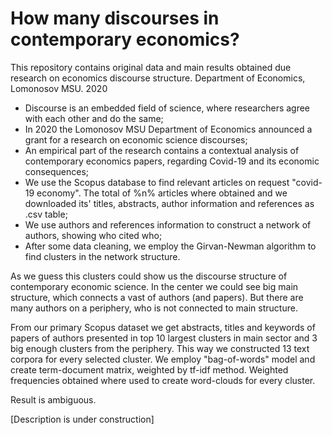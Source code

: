 # How many discourses in contemporary economics?
This repository contains original data and main results obtained due research on economics discourse structure. Department of Economics, Lomonosov MSU. 2020

- Discourse is an embedded field of science, where researchers agree with each other and do the same;
- In 2020 the Lomonosov MSU Department of Economics announced a grant for a research on economic science discourses;
- An empirical part of the research contains a contextual analysis of contemporary economics papers, regarding Covid-19 and its economic consequences;
- We use the Scopus database to find relevant articles on request "covid-19 economy". The total of %n% articles where obtained and we downloaded its' titles, abstracts, author information and references as .csv table;
- We use authors and references information to construct a network of authors, showing who cited who;
- After some data cleaning, we employ the Girvan-Newman algorithm to find clusters in the network structure.

As we guess this clusters could show us the discourse structure of contemporary economic science. In the center we could see big main structure, which connects a vast of authors (and papers). But there are many authors on a periphery, who is not connected to main structure.

From our primary Scopus dataset we get abstracts, titles and keywords of papers of authors presented in top 10 largest clusters in main sector and 3 big enough clusters from the periphery. This way we constructed 13 text corpora for every selected cluster. We employ "bag-of-words" model and create term-document matrix, weighted by tf-idf method. Weighted frequencies obtained where used to create word-clouds for every cluster.

Result is ambiguous.

\[Description is under construction\]
